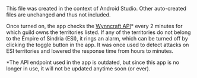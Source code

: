 This file was created in the context of Android Studio.  Other auto-created files are unchanged and thus not included.  

Once turned on, the app checks the [Wynncraft API](https://docs.wynncraft.com/docs/)* every 2 minutes for which guild owns the territories listed.  If any of the territories do not belong to the Empire of Sindria (ESI), it rings an alarm, which can be turned off by clicking the toggle button in the app.  It was once used to detect attacks on ESI territories and lowered the response time from hours to minutes.

*The API endpoint used in the app is outdated, but since this app is no longer in use, it will not be updated anytime soon (or ever).
